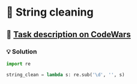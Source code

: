 # 📝 String cleaning

## 🔗 [Task description on CodeWars](https://www.codewars.com/kata/57e1e61ba396b3727c000251)

### 💡 Solution

```python
import re

string_clean = lambda s: re.sub('\d', '', s)
```

